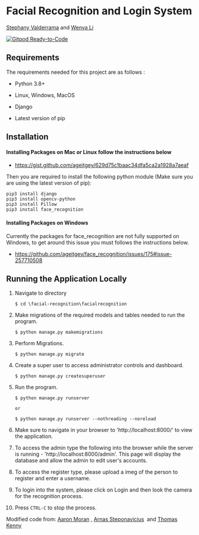# Facial Recognition and Login System


[Stephany Valderrama](https://github.com/stph89)&nbsp;and [Wenya Li](https://github.com/wenlla)  &nbsp;

[![Gitpod Ready-to-Code](https://img.shields.io/badge/Gitpod-Ready--to--Code-blue?logo=gitpod)](https://gitpod.io/#https://github.com/Moran98/facial-recognition)

  

## Requirements

The requirements needed for this project are as follows :

* Python 3.8+

* Linux, Windows, MacOS

* Django

* Latest version of pip
  

## Installation
  

#### Installing Packages on Mac or Linux follow the instructions below

* https://gist.github.com/ageitgey/629d75c1baac34dfa5ca2a1928a7aeaf
  

Then you are required to install the following python module (Make sure you are using the latest version of pip):

```
pip3 install django
pip3 install opencv-python
pip3 install Pillow
pip3 install face_recognition
```
  

#### Installing Packages on Windows

Currently the packages for face_recognition are not fully supported on Windows, to get around this issue you must follows the instructions below.

* https://github.com/ageitgey/face_recognition/issues/175#issue-257710508

  

## Running the Application Locally

1. Navigate to directory

	```
	$ cd \facial-recognition\facialrecognition
	```
  

2. Make migrations of the required models and tables needed to run the program.
	```
	$ python manage.py makemigrations
	```
  

3. Perform Migrations.

	```
	$ python manage.py migrate
	```


4. Create a super user to access administrator controls and dashboard.

	```
	$ python manage.py createsuperuser
	```
  

5. Run the program.

	```
	$ python manage.py runserver
	
	or
	
	$ python manage.py runserver --nothreading --noreload
	```

6. Make sure to navigate in your browser to 'http://localhost:8000/' to view the application.
  

7. To access the admin type the following into the browser while the server is running - 'http://localhost:8000/admin'. 
This page will display the database and allow the admin to edit user's accounts.

8. To access the register type, please upload a imeg of the person to register and enter a username.

9. To login into the system, please click on Login and then look the camera for the recognition process.
  
10. Press `CTRL-C` to stop the process.

Modified code from: [Aaron Moran](https://github.com/Moran98)&nbsp;, [Arnas Steponavicius](https://github.com/ArnasSteponavicius00)&nbsp; and [Thomas Kenny](https://github.com/KennyThomas)
